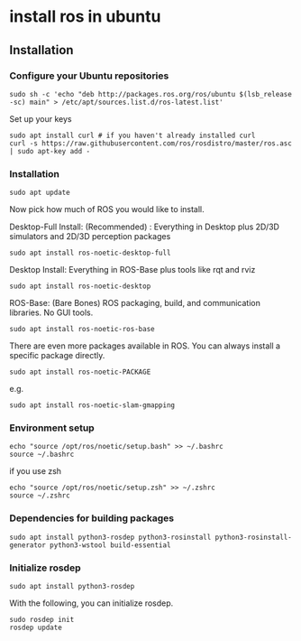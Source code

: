 # install ros in ubuntu
## Installation
### Configure your Ubuntu repositories
```
sudo sh -c 'echo "deb http://packages.ros.org/ros/ubuntu $(lsb_release -sc) main" > /etc/apt/sources.list.d/ros-latest.list'
```
Set up your keys
```
sudo apt install curl # if you haven't already installed curl
curl -s https://raw.githubusercontent.com/ros/rosdistro/master/ros.asc | sudo apt-key add -
```
### Installation
```
sudo apt update
```
Now pick how much of ROS you would like to install.

Desktop-Full Install: (Recommended) : Everything in Desktop plus 2D/3D simulators and 2D/3D perception packages

```
sudo apt install ros-noetic-desktop-full
```

Desktop Install: Everything in ROS-Base plus tools like rqt and rviz

```
sudo apt install ros-noetic-desktop
```

ROS-Base: (Bare Bones) ROS packaging, build, and communication libraries. No GUI tools.
```
sudo apt install ros-noetic-ros-base
```

There are even more packages available in ROS. You can always install a specific package directly.
```
sudo apt install ros-noetic-PACKAGE
```

e.g.
```
sudo apt install ros-noetic-slam-gmapping
```

### Environment setup
```
echo "source /opt/ros/noetic/setup.bash" >> ~/.bashrc
source ~/.bashrc
```
if you use zsh
```
echo "source /opt/ros/noetic/setup.zsh" >> ~/.zshrc
source ~/.zshrc
```

### Dependencies for building packages
```
sudo apt install python3-rosdep python3-rosinstall python3-rosinstall-generator python3-wstool build-essential
```

### Initialize rosdep
```
sudo apt install python3-rosdep
```

With the following, you can initialize rosdep.
```
sudo rosdep init
rosdep update
```

